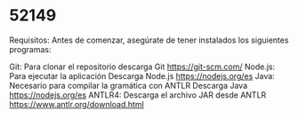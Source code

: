 # 52149
Requisitos:
Antes de comenzar, asegúrate de tener instalados los siguientes programas:

Git: Para clonar el repositorio descarga Git https://git-scm.com/
Node.js: Para ejecutar la aplicación Descarga Node.js https://nodejs.org/es
Java: Necesario para compilar la gramática con ANTLR Descarga Java https://nodejs.org/es
ANTLR4: Descarga el archivo JAR desde ANTLR https://www.antlr.org/download.html
